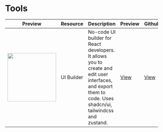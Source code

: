 # Tools

| Preview | Resource | Description | Preview | Github | 
|---------|----------|-------------|----------|--------|
| <img src="" width="160"> | UI Builder | No-code UI builder for React developers. It allows you to create and edit user interfaces, and export them to code. Uses shadcn/ui, tailwindcss and zustand. |  [View](https://www.uibuilder.app) | [View](https://github.com/olliethedev/ui-builder) |
